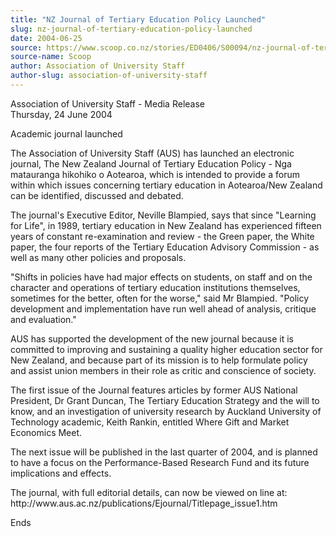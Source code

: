 ```yaml
---
title: "NZ Journal of Tertiary Education Policy Launched"
slug: nz-journal-of-tertiary-education-policy-launched
date: 2004-06-25
source: https://www.scoop.co.nz/stories/ED0406/S00094/nz-journal-of-tertiary-education-policy-launched.htm
source-name: Scoop
author: Association of University Staff
author-slug: association-of-university-staff
---
```


<p>Association of University Staff - Media Release<br>
Thursday, 24 June 2004</p>

<p>Academic journal launched</p>

<p>The
Association of University Staff (AUS) has launched an
electronic journal, The New Zealand Journal of Tertiary
Education Policy - Nga matauranga hikohiko o Aotearoa, which
is intended to provide a forum within which issues
concerning tertiary education in Aotearoa/New Zealand can be
identified, discussed and debated.</p>

<p>The journal's Executive
Editor, Neville Blampied, says that since "Learning for
Life", in 1989, tertiary education in New Zealand has
experienced fifteen years of constant re-examination and
review - the Green paper, the White paper, the four reports
of the Tertiary Education Advisory Commission - as well as
many other policies and proposals.</p>

<p>"Shifts in policies
have had major effects on students, on staff and on the
character and operations of tertiary education institutions
themselves, sometimes for the better, often for the worse,"
said Mr Blampied. "Policy development and implementation
have run well ahead of analysis, critique and
evaluation."</p>

<p>AUS has supported the development of the new
journal because it is committed to improving and sustaining
a quality higher education sector for New Zealand, and
because part of its mission is to help formulate policy and
assist union members in their role as critic and conscience
of society.</p>

<p>The first issue of the Journal features
articles by former AUS National President, Dr Grant Duncan,
The Tertiary Education Strategy and the will to know, and an
investigation of university research by Auckland University
of Technology academic, Keith Rankin, entitled Where Gift
and Market Economics Meet.<p>
<p>The next issue will be
published in the last quarter of 2004, and is planned to
have a focus on the Performance-Based Research Fund and its
future implications and effects.</p>

<p>The journal, with full
editorial details, can now be viewed on line at: 
http://www.aus.ac.nz/publications/Ejournal/Titlepage_issue1.htm</p>

<p>Ends</p>






<!--


